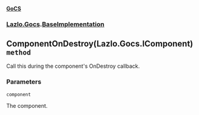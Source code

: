 #### [GoCS](./GoCS.md 'GoCS')
### [Lazlo.Gocs](./GoCS.md#Lazlo-Gocs 'Lazlo.Gocs').[BaseImplementation](./Lazlo-Gocs-BaseImplementation.md 'Lazlo.Gocs.BaseImplementation')
## ComponentOnDestroy(Lazlo.Gocs.IComponent) `method`
Call this during the component's OnDestroy callback.
### Parameters

<a name='Lazlo-Gocs-BaseImplementation-ComponentOnDestroy(Lazlo-Gocs-IComponent)-component'></a>
`component`

The component.
